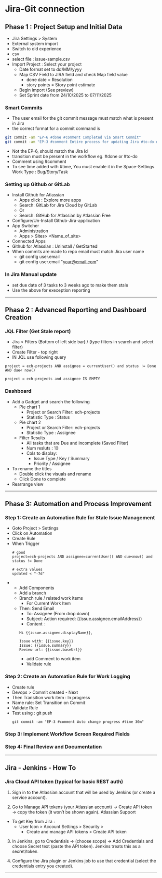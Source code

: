 # Jira-Git connection

## Phase 1 : Project Setup and Initial Data
- Jira Settings > System
- External system import
- Switch to old experience
- csv
- select file : issue-sample.csv
- Import Project : Select your project
    - Date format set to dd/MM/yyyy
  - Map CSV Field to JIRA field and check Map field value
    - done date = Resolution
    - story points = Story point estimate
  - Begin import (See preview)
  - Set Sprint date from 24/10/2025 to 07/11/2025

### Smart Commits
- The user email for the git commit message must match what is present in Jira
- the correct format for a commit command is
```sh
git commit -am "EP-6 #done #comment Completed via Smart Commit"
git commit -am "EP-3 #comment Entire process for updating Jira #to-do #time 30m"
```
- Not the EP-6, should match the Jira Id
- transition must be present in the workflow eg. #done or #to-do
- Comment using #comment <comment message>
- To see time added with #time, You must enable it in the Space-Settings Work Type : Bug/Story/Task

### Setting up Github or GitLab
- Install Github for Atlassian
  -	Apps click : Explore more apps
  -	Search: GitLab for Jira Cloud by GitLab
  -	Or 
  -	Search: GitHub for Atlassian by Atlassian Free
-	Configure/Un-Install Github-Jira-application
  -	App Switcher  
    -	Administration
    -	Apps > Sites> <Name_of_site>
  -	Connected Apps
  -	Github for Atlassian : Uninstall / GetStarted
  - When commits are made to repo email must match Jira user name
    - git config user.email
    - git config user.email "your@email.com"

### In Jira Manual update
- set due date of 3 tasks to 3 weeks ago to make them stale
- Use the above for exeception reporting

---

## Phase 2 : Advanced Reporting and Dashboard Creation

### JQL Filter (Get Stale report)
- Jira > Filters (Bottom of left side bar) / (type filters in search and select filter)
- Create Filter - top right
- IN JQL use following query
```JQL
project = ech-projects AND assignee = currentUser() and status != Done AND due< now()

project = ech-projects and assignee IS EMPTY
```

### Dashboard
- Add a Gadget and search the following
  - Pie chart 1
    - Project or Search Filter: ech-projects
    - Statistic Type : Status
  - Pie chart 2
    - Project or Search Filter: ech-projects
    - Statistic Type : Assignee
  - Filter Results
    - All tasks that are Due and incomplete (Saved Filter)
    - Num resluts : 10
    - Cols to display:
      - Issue Type / Key / Summary
      - Priority / Assignee
- To rename the titles
  - Double click the visuals and rename
  - Click Done to complete
- Rearrange view

----
## Phase 3: Automation and Process Improvement

### Step 1: Create an Automation Rule for Stale Issue Management
- Goto Project > Settings
- Click on Automation
- Create Rule
- When Trigger
  ```
  # good
  project=ech-projects AND assignee=currentUser() AND due<now() and status != Done

  # extra values
  updated < "-7d"
  ```
- + Add Components
  - Add a branch
  - Branch rule / related work items
    - For Current Work Item
  - Then: Send Email
    - To: Assignee (From drop down)
    - Subject: Action required: {{issue.assignee.emailAddress}}
    - Content :
    ```
    Hi {{issue.assignee.displayName}},

    Issue with: {{issue.key}}
    Issue: {{issue.summary}}
    Review url: {{issue.baseUrl}}
    ```
    - add Comment to work item
    - Validate rule


### Step 2: Create an Automation Rule for Work Logging
- Create rule
- Devops > Commit created - Next
- Then Transition work item : In progress
- Name rule: Set Transition on Commit
- Validate Rule
- Test using : git push
  ```
  git commit -am "EP-3 #comment Auto change progress #time 30m"
  ```


### Step 3: Implement Workflow Screen Required Fields

### Step 4: Final Review and Documentation

-----

## Jira - Jenkins - How To

### Jira Cloud API token (typical for basic REST auth)

1. Sign in to the Atlassian account that will be used by Jenkins (or create a service account).

2. Go to Manage API tokens (your Atlassian account) → Create API token → copy the token (it won’t be shown again). 
Atlassian Support
  - To get Key from Jira : 
    - User Icon > Account Settings > Security > 
      - Create and manage API tokens > Create API token

3. In Jenkins, go to Credentials → (choose scope) → Add Credentials and choose Secret text (paste the API token). Jenkins treats this as a secret/token. 

4. Configure the Jira plugin or Jenkins job to use that credential (select the credentials entry you created).

-----
